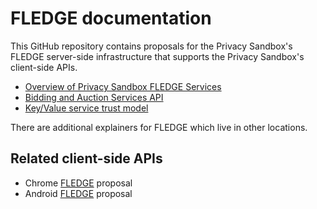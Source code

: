 # FLEDGE documentation

This GitHub repository contains proposals for the Privacy Sandbox's
FLEDGE server-side infrastructure that supports the Privacy
Sandbox's client-side APIs.

* [Overview of Privacy Sandbox FLEDGE Services](trusted_services_overview.md)
* [Bidding and Auction Services API](bidding_auction_services_api.md)
* [Key/Value service trust model](key_value_service_trust_model.md)

There are additional explainers for FLEDGE which live in other locations.

## Related client-side APIs

* Chrome [FLEDGE](https://github.com/WICG/turtledove/blob/main/FLEDGE.md) proposal
* Android [FLEDGE](https://developer.android.com/design-for-safety/privacy-sandbox/fledge) proposal

